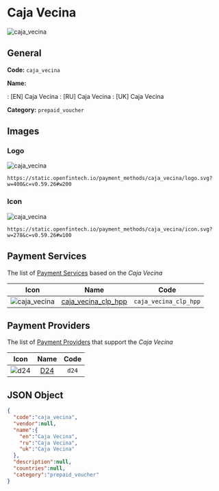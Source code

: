 
# Caja Vecina 
![caja_vecina](https://static.openfintech.io/payment_methods/caja_vecina/logo.svg?w=400&c=v0.59.26#w200)  

## General 
**Code:** `caja_vecina` 
 
**Name:** 
 
:	[EN] Caja Vecina 
:	[RU] Caja Vecina 
:	[UK] Caja Vecina 
 
**Category:** `prepaid_voucher` 
 

## Images 

### Logo 
![caja_vecina](https://static.openfintech.io/payment_methods/caja_vecina/logo.svg?w=400&c=v0.59.26#w200)  

```
https://static.openfintech.io/payment_methods/caja_vecina/logo.svg?w=400&c=v0.59.26#w200
```  

### Icon 
![caja_vecina](https://static.openfintech.io/payment_methods/caja_vecina/icon.svg?w=278&c=v0.59.26#w100)  

```
https://static.openfintech.io/payment_methods/caja_vecina/icon.svg?w=278&c=v0.59.26#w100
```  

## Payment Services 
 
The list of [Payment Services](/payment-services/) based on the _Caja Vecina_ 

|Icon|Name|Code| 
|:---:|:---:|:---:| 
|![caja_vecina](https://static.openfintech.io/payment_methods/caja_vecina/icon.svg?w=278&c=v0.59.26#w100) |[caja_vecina_clp_hpp](/payment-services/caja_vecina_clp_hpp/)|`caja_vecina_clp_hpp`| 
 

## Payment Providers 
 
The list of [Payment Providers](/payment-providers/) that support the _Caja Vecina_ 

|Icon|Name|Code| 
|:---:|:---:|:---:| 
|![d24](https://static.openfintech.io/payment_providers/d24/icon.svg?w=278&c=v0.59.26#w100) |[D24](/payment-providers/d24/)|`d24`| 
 

## JSON Object 

```json
{
  "code":"caja_vecina",
  "vendor":null,
  "name":{
    "en":"Caja Vecina",
    "ru":"Caja Vecina",
    "uk":"Caja Vecina"
  },
  "description":null,
  "countries":null,
  "category":"prepaid_voucher"
}
```  
